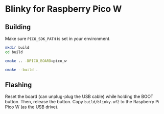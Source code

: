 # Blinky for Raspberry Pico W

## Building

Make sure `PICO_SDK_PATH` is set in your environment.

```sh
mkdir build
cd build

cmake .. -DPICO_BOARD=pico_w

cmake --build .
```

## Flashing

Reset the board (can unplug-plug the USB cable) while holding the BOOT button.
Then, release the button.
Copy `build/blinky.uf2` to the Raspberry Pi Pico W (as the USB drive).